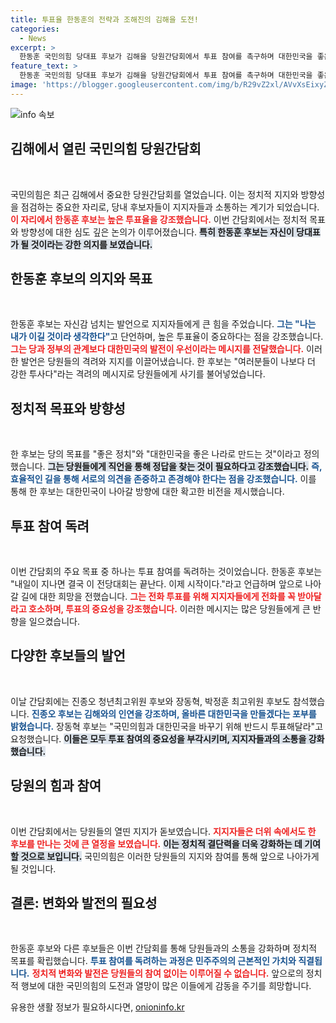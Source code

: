 ```yaml
---
title: 투표율 한동훈의 전략과 조해진의 김해을 도전!
categories:
  - News
excerpt: >
  한동훈 국민의힘 당대표 후보가 김해을 당원간담회에서 투표 참여를 촉구하며 대한민국을 좋은 나라로 만들겠다는 포부를 밝혔다. 지지자들로 가득한 현장에서 그는 당의 변화와 윤석열 정부의 성공을 강조하며 소통의 중요성을 역설했다.
feature_text: >
  한동훈 국민의힘 당대표 후보가 김해을 당원간담회에서 투표 참여를 촉구하며 대한민국을 좋은 나라로 만들겠다는 포부를 밝혔다. 지지자들로 가득한 현장에서 그는 당의 변화와 윤석열 정부의 성공을 강조하며 소통의 중요성을 역설했다.
image: 'https://blogger.googleusercontent.com/img/b/R29vZ2xl/AVvXsEixyZcFfHzMRdzZMjFBmAUKJYCLCGyLL1o632UiGVXcaFdKo_bkvkuCioo0uUKlGfBVcT3P84aROyZIXSBEx3Aw5nCQ3pTgDom1WDC4m8eifvWiAmWEEVb4x6G_l8C0QH225ldMjyaFvpxGEBGNO37VmDTDMHGhJPq73UglMfDca1-0aw/s1600/blogspot.png'
---
```


<p><img src="https://blogger.googleusercontent.com/img/b/R29vZ2xl/AVvXsEixyZcFfHzMRdzZMjFBmAUKJYCLCGyLL1o632UiGVXcaFdKo_bkvkuCioo0uUKlGfBVcT3P84aROyZIXSBEx3Aw5nCQ3pTgDom1WDC4m8eifvWiAmWEEVb4x6G_l8C0QH225ldMjyaFvpxGEBGNO37VmDTDMHGhJPq73UglMfDca1-0aw/s1600/blogspot.png" alt="info 속보" /></p>

<h2 data-ke-size="size26">김해에서 열린 국민의힘 당원간담회</h2>

<p data-ke-size="size16">&nbsp;</p>

<p>국민의힘은 최근 김해에서 중요한 당원간담회를 열었습니다. 이는 정치적 지지와 방향성을 점검하는 중요한 자리로, 당내 후보자들이 지지자들과 소통하는 계기가 되었습니다. <b><span style="color: #ee2323;">이 자리에서 한동훈 후보는 높은 투표율을 강조했습니다.</span></b> 이번 간담회에서는 정치적 목표와 방향성에 대한 심도 깊은 논의가 이루어졌습니다. <b><span style="background-color: #21538527;">특히 한동훈 후보는 자신이 당대표가 될 것이라는 강한 의지를 보였습니다.</span></b></p>

<h2 data-ke-size="size26">한동훈 후보의 의지와 목표</h2>

<p data-ke-size="size16">&nbsp;</p>

<p>한동훈 후보는 자신감 넘치는 발언으로 지지자들에게 큰 힘을 주었습니다. <b><span style="color: #1a5490;">그는 "나는 내가 이길 것이라 생각한다"</span></b>고 단언하며, 높은 투표율이 중요하다는 점을 강조했습니다. <b><span style="color: #ee2323;">그는 당과 정부의 관계보다 대한민국의 발전이 우선이라는 메시지를 전달했습니다.</span></b> 이러한 발언은 당원들의 격려와 지지를 이끌어냈습니다. 한 후보는 "여러분들이 나보다 더 강한 투사다"라는 격려의 메시지로 당원들에게 사기를 불어넣었습니다.</p>

<h2 data-ke-size="size26">정치적 목표와 방향성</h2>

<p data-ke-size="size16">&nbsp;</p>

<p>한 후보는 당의 목표를 "좋은 정치"와 "대한민국을 좋은 나라로 만드는 것"이라고 정의했습니다. <b><span style="background-color: #21538527;">그는 당원들에게 직언을 통해 정답을 찾는 것이 필요하다고 강조했습니다.</span></b> <b><span style="color: #1a5490;">즉, 효율적인 길을 통해 서로의 의견을 존중하고 존경해야 한다는 점을 강조했습니다.</span></b> 이를 통해 한 후보는 대한민국이 나아갈 방향에 대한 확고한 비전을 제시했습니다.</p>

<h2 data-ke-size="size26">투표 참여 독려</h2>

<p data-ke-size="size16">&nbsp;</p>

<p>이번 간담회의 주요 목표 중 하나는 투표 참여를 독려하는 것이었습니다. 한동훈 후보는 "내일이 지나면 결국 이 전당대회는 끝난다. 이제 시작이다."라고 언급하며 앞으로 나아갈 길에 대한 희망을 전했습니다. <b><span style="color: #ee2323;">그는 전화 투표를 위해 지지자들에게 전화를 꼭 받아달라고 호소하며, 투표의 중요성을 강조했습니다.</span></b> 이러한 메시지는 많은 당원들에게 큰 반향을 일으켰습니다.</p>

<h2 data-ke-size="size26">다양한 후보들의 발언</h2>

<p data-ke-size="size16">&nbsp;</p>

<p>이날 간담회에는 진종오 청년최고위원 후보와 장동혁, 박정훈 최고위원 후보도 참석했습니다. <b><span style="color: #1a5490;">진종오 후보는 김해와의 인연을 강조하며, 올바른 대한민국을 만들겠다는 포부를 밝혔습니다.</span></b> 장동혁 후보는 "국민의힘과 대한민국을 바꾸기 위해 반드시 투표해달라"고 요청했습니다. <b><span style="background-color: #21538527;">이들은 모두 투표 참여의 중요성을 부각시키며, 지지자들과의 소통을 강화했습니다.</span></b></p>

<h2 data-ke-size="size26">당원의 힘과 참여</h2>

<p data-ke-size="size16">&nbsp;</p>

<p>이번 간담회에서는 당원들의 열띤 지지가 돋보였습니다. <b><span style="color: #ee2323;">지지자들은 더위 속에서도 한 후보를 만나는 것에 큰 열정을 보였습니다.</span></b> <b><span style="background-color: #21538527;">이는 정치적 결단력을 더욱 강화하는 데 기여할 것으로 보입니다.</span></b> 국민의힘은 이러한 당원들의 지지와 참여를 통해 앞으로 나아가게 될 것입니다.</p>

<h2 data-ke-size="size26">결론: 변화와 발전의 필요성</h2>

<p data-ke-size="size16">&nbsp;</p>

<p>한동훈 후보와 다른 후보들은 이번 간담회를 통해 당원들과의 소통을 강화하며 정치적 목표를 확립했습니다. <b><span style="color: #1a5490;">투표 참여를 독려하는 과정은 민주주의의 근본적인 가치와 직결됩니다.</span></b> <b><span style="color: #ee2323;">정치적 변화와 발전은 당원들의 참여 없이는 이루어질 수 없습니다.</span></b> 앞으로의 정치적 행보에 대한 국민의힘의 도전과 열망이 많은 이들에게 감동을 주기를 희망합니다.</p>
유용한 생활 정보가 필요하시다면, <a href="https://onioninfo.kr" rel="dofollow">onioninfo.kr</a>


